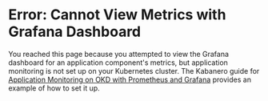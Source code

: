 # Error: Cannot View Metrics with Grafana Dashboard

You reached this page because you attempted to view the Grafana dashboard for an application component's metrics, but application monitoring is not set up on your Kubernetes cluster.  The Kabanero guide for [Application Monitoring on OKD with Prometheus and Grafana](https://kabanero.io/guides/app-monitoring) provides an example of how to set it up.
